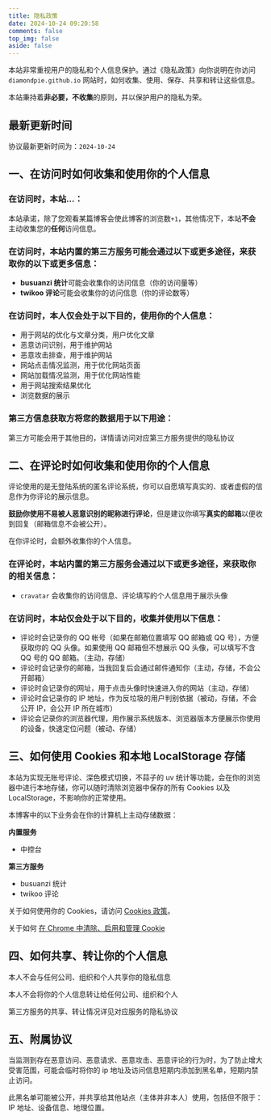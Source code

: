 ```yaml
---
title: 隐私政策
date: 2024-10-24 09:20:58
comments: false
top_img: false
aside: false
---
```


本站非常重视用户的隐私和个人信息保护。通过《隐私政策》向你说明在你访问 `diamondpie.github.io` 网站时，如何收集、使用、保存、共享和转让这些信息。

本站秉持着**非必要，不收集**的原则，并以保护用户的隐私为荣。

## 最新更新时间

协议最新更新时间为：`2024-10-24`

## 一、在访问时如何收集和使用你的个人信息

### 在访问时，本站...：

本站承诺，除了您观看某篇博客会使此博客的浏览数`+1`，其他情况下，本站**不会**主动收集您的**任何**访问信息。

### 在访问时，本站内置的第三方服务可能会通过以下或更多途径，来获取你的以下或更多信息：

- **busuanzi 统计**可能会收集你的访问信息（你的访问量等）
- **twikoo 评论**可能会收集你的访问信息（你的评论数等）

### 在访问时，本人仅会处于以下目的，使用你的个人信息：

- 用于网站的优化与文章分类，用户优化文章
- 恶意访问识别，用于维护网站
- 恶意攻击排查，用于维护网站
- 网站点击情况监测，用于优化网站页面
- 网站加载情况监测，用于优化网站性能
- 用于网站搜索结果优化
- 浏览数据的展示

### 第三方信息获取方将您的数据用于以下用途：

第三方可能会用于其他目的，详情请访问对应第三方服务提供的隐私协议

## 二、在评论时如何收集和使用你的个人信息

评论使用的是无登陆系统的匿名评论系统，你可以自愿填写真实的、或者虚假的信息作为你评论的展示信息。

**鼓励你使用不易被人恶意识别的昵称进行评论**，但是建议你填写**真实的邮箱**以便收到回复（邮箱信息不会被公开）。

在你评论时，会额外收集你的个人信息。

### 在评论时，本站内置的第三方服务会通过以下或更多途径，来获取你的相关信息：

- `cravatar` 会收集你的访问信息、评论填写的个人信息用于展示头像

### 在访问时，本站仅会处于以下目的，收集并使用以下信息：

- 评论时会记录你的 QQ 帐号（如果在邮箱位置填写 QQ 邮箱或 QQ 号），方便获取你的 QQ 头像。如果使用 QQ 邮箱但不想展示 QQ 头像，可以填写不含 QQ 号的 QQ 邮箱。（主动，存储）
- 评论时会记录你的邮箱，当我回复后会通过邮件通知你（主动，存储，不会公开邮箱）
- 评论时会记录你的网址，用于点击头像时快速进入你的网站（主动，存储）
- 评论时会记录你的 IP 地址，作为反垃圾的用户判别依据（被动，存储，不会公开 IP，会公开 IP 所在城市）
- 评论会记录你的浏览器代理，用作展示系统版本、浏览器版本方便展示你使用的设备，快速定位问题（被动、存储）

## 三、如何使用 Cookies 和本地 LocalStorage 存储

本站为实现无账号评论、深色模式切换，不蒜子的 uv 统计等功能，会在你的浏览器中进行本地存储，你可以随时清除浏览器中保存的所有 Cookies 以及 LocalStorage，不影响你的正常使用。

本博客中的以下业务会在你的计算机上主动存储数据：

**内置服务**

- 中控台

**第三方服务**

- busuanzi 统计
- twikoo 评论

关于如何使用你的 Cookies，请访问 [Cookies 政策](/cookies/)。

关于如何 [在 Chrome 中清除、启用和管理 Cookie](https://support.google.com/chrome/answer/95647?co=GENIE.Platform=Desktop&hl=zh-Hans)

## 四、如何共享、转让你的个人信息

本人不会与任何公司、组织和个人共享你的隐私信息

本人不会将你的个人信息转让给任何公司、组织和个人

第三方服务的共享、转让情况详见对应服务的隐私协议

## 五、附属协议

当监测到存在恶意访问、恶意请求、恶意攻击、恶意评论的行为时，为了防止增大受害范围，可能会临时将你的 ip 地址及访问信息短期内添加到黑名单，短期内禁止访问。

此黑名单可能被公开，并共享给其他站点（主体并非本人）使用，包括但不限于：IP 地址、设备信息、地理位置。